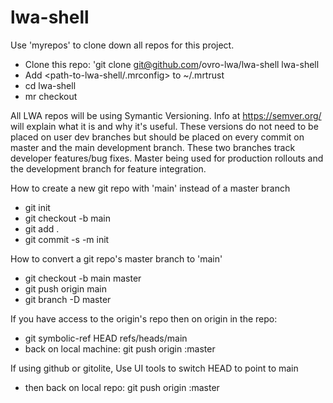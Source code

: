 # lwa-shell

Use 'myrepos' to clone down all repos for this project.
- Clone this repo: 'git clone git@github.com/ovro-lwa/lwa-shell lwa-shell
- Add <path-to-lwa-shell/.mrconfig> to ~/.mrtrust
- cd lwa-shell
- mr checkout

All LWA repos will be using Symantic Versioning. Info at
https://semver.org/ will explain what it is and why it's useful. These
versions do not need to be placed on user dev branches but should be placed
on every commit on master and the main development branch. These two
branches track developer features/bug fixes. Master being used for production
rollouts and the development branch for feature integration.

How to create a new git repo with 'main' instead of a master branch
- git init
- git checkout -b main
- git add .
- git commit -s -m init

How to convert a git repo's master branch to 'main'
- git checkout -b main master
- git push origin main
- git branch -D master

If you have access to the origin's repo then on origin in the repo:
-  git symbolic-ref HEAD refs/heads/main
- back on local machine: git push origin :master

If using github or gitolite, Use UI tools to switch HEAD to point to main
- then back on local repo: git push origin :master
